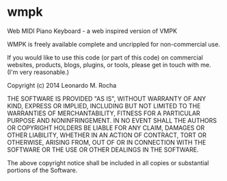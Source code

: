 wmpk
====

Web MIDI Piano Keyboard - a web inspired version of VMPK


WMPK is freely available complete and uncrippled for non-commercial use.

If you would like to use this code (or part of this code) on commercial websites, products, blogs, plugins, or tools, please get in touch with me. (I'm very reasonable.)

Copyright (c) 2014 Leonardo M. Rocha

THE SOFTWARE IS PROVIDED "AS IS", WITHOUT WARRANTY OF ANY KIND, EXPRESS OR IMPLIED, INCLUDING BUT NOT LIMITED TO THE WARRANTIES OF MERCHANTABILITY, FITNESS FOR A PARTICULAR PURPOSE AND NONINFRINGEMENT. IN NO EVENT SHALL THE AUTHORS OR COPYRIGHT HOLDERS BE LIABLE FOR ANY CLAIM, DAMAGES OR OTHER LIABILITY, WHETHER IN AN ACTION OF CONTRACT, TORT OR OTHERWISE, ARISING FROM, OUT OF OR IN CONNECTION WITH THE SOFTWARE OR THE USE OR OTHER DEALINGS IN THE SOFTWARE.

The above copyright notice shall be included in all copies or substantial portions of the Software.
